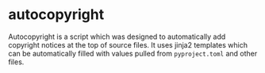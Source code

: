 # autocopyright

Autocopyright is a script which was designed to automatically add copyright
notices at the top of source files. It uses jinja2 templates which can be
automatically filled with values pulled from `pyproject.toml` and other files.
